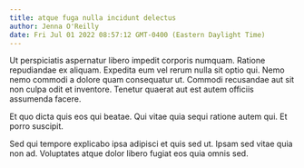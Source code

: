 ```yaml
---
title: atque fuga nulla incidunt delectus
author: Jenna O'Reilly
date: Fri Jul 01 2022 08:57:12 GMT-0400 (Eastern Daylight Time)
---
```

Ut perspiciatis aspernatur libero impedit corporis numquam. Ratione repudiandae ex aliquam. Expedita eum vel rerum nulla sit optio qui. Nemo nemo commodi a dolore quam consequatur ut. Commodi recusandae aut sit non culpa odit et inventore. Tenetur quaerat aut est autem officiis assumenda facere.

 Et quo dicta quis eos qui beatae. Qui vitae quia sequi ratione autem qui. Et porro suscipit.

 Sed qui tempore explicabo ipsa adipisci et quis sed ut. Ipsam sed vitae quia non ad. Voluptates atque dolor libero fugiat eos quia omnis sed.